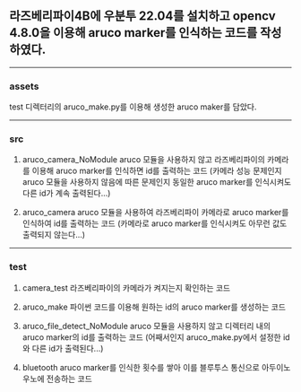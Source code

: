 ## 라즈베리파이4B에 우분투 22.04를 설치하고 opencv 4.8.0을 이용해 aruco marker를 인식하는 코드를 작성하였다.
---
### assets
test 디렉터리의 aruco_make.py를 이용해 생성한 aruco maker를 담았다.

---
### src
1. aruco_camera_NoModule
aruco 모듈을 사용하지 않고 라즈베리파이의 카메라를 이용해 aruco marker를 인식하면 id를 출력하는 코드
(카메라 성능 문제인지 aruco 모듈을 사용하지 않음에 따른 문제인지 동일한 aruco marker를 인식시켜도 다른 id가 계속 출력된다...)

2. aruco_camera
aruco 모듈을 사용하여 라즈베리파이 카메라로 aruco marker를 인식하여 id를 출력하는 코드
(카메라로 aruco marker를 인식시켜도 아무런 값도 출력되지 않는다...)

---
### test
1. camera_test
라즈베리파이의 카메라가 켜지는지 확인하는 코드

2. aruco_make
파이썬 코드를 이용해 원하는 id의 aruco marker를 생성하는 코드

3. aruco_file_detect_NoModule
aruco 모듈을 사용하지 않고 디렉터리 내의 aruco marker의 id를 출력하는 코드
(어째서인지 aruco_make.py에서 설정한 id와 다른 id가 출력된다...)

4. bluetooth
aruco marker를 인식한 횟수를 쌓아 이를 블루투스 통신으로 아두이노 우노에 전송하는 코드
